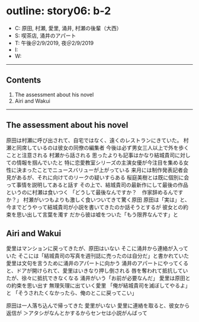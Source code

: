 # outline: story06: b-2

- C: 原田, 村瀬, 愛里, 涌井, 村瀬の後輩（大西）
- S: 喫茶店, 涌井のアパート
- T: 午後＠2/9/2019, 夜＠2/9/2019
- I:
- W:

---

## Contents

1. The assessment about his novel
2. Airi and Wakui

---

## The assessment about his novel

原田は村瀬に呼び出されて、自宅ではなく、遠くのレストランにきていた。
村瀬と同席しているのは彼女の同僚の編集者
今後は必ず男女三人以上で外を歩くことと注意される
村瀬から話される
思ったよりも記事はかなり結城貴司に対しての情報を掴んでいたと
特に恋愛教室シリーズの主演女優が今注目を集める女性に決まったことでニュースバリューが上がっている
来月には制作発表記者会見があるが、それに向けてのリークの疑いすらある
桜庭美樹とは既に個別に会って事情を説明してあると話す
その上で、結城貴司の最新作にして最後の作品というのに村瀬は食いつく
「どうして最後なんですか？　作家辞めるんですか？」
村瀬がいつもよりも激しく食いついてきて驚く原田
原田は「実は」と、今までどうやって結城貴司が小説を書いてきたのか話そうとするが
彼女との約束を思い出して言葉を濁す
だから彼は嘘をついた「もう限界なんです」と

## Airi and Wakui

愛里はマンションに戻ってきたが、原田はいない
そこに涌井から連絡が入っていた
そこには「結城貴司の写真を週刊誌に売ったのは自分だ」と書かれていた
愛里は文句を言うために涌井のアパートに向かう
涌井のアパートにやってくると、ドアが開けられて、愛里はいきなり押し倒される
唇を奪われて抵抗していたが、徐々に抵抗できなくなる
涌井がいう「お前が必要なんだ」
愛里は原田との約束を思い出す
無理矢理に出ていく愛里
「俺が結城貴司を滅ぼしてやるよ」と
「そうされたくなかったら、俺のとこに戻ってこい」

原田は一人落ち込んで帰ってきた
愛里がいない
愛里に連絡を取ると、彼女から返信が
＞アタシがなんとかするからセンセは小説がんばって

